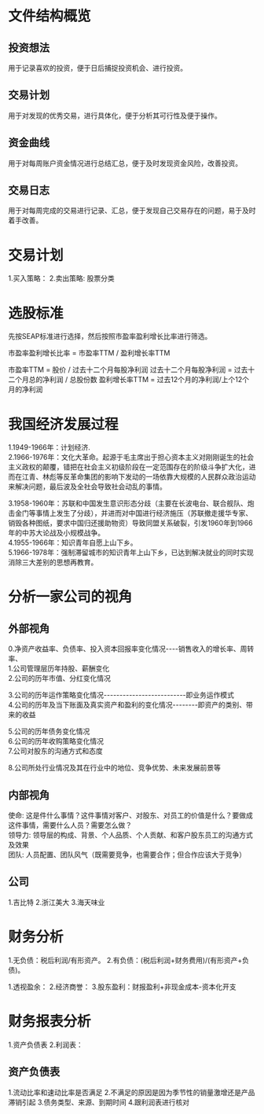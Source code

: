 # 文件结构概览
## 投资想法
  用于记录喜欢的投资，便于日后捕捉投资机会、进行投资。

## 交易计划
  用于对发现的优秀交易，进行具体化，便于分析其可行性及便于操作。
  
## 资金曲线
  用于对每周账户资金情况进行总结汇总，便于及时发现资金风险，改善投资。

## 交易日志
  用于对每周完成的交易进行记录、汇总，便于发现自己交易存在的问题，易于及时着手改善。

# 交易计划
1.买入策略：
2.卖出策略:
  股票分类  

# 选股标准
先按SEAP标准进行选择，然后按照市盈率盈利增长比率进行筛选。

市盈率盈利增长比率 = 市盈率TTM / 盈利增长率TTM

市盈率TTM = 股价 / 过去十二个月每股净利润
过去十二个月每股净利润 = 过去十二个月总的净利润 / 总股份数
盈利增长率TTM = 过去12个月的净利润/上个12个月的净利润

# 我国经济发展过程   
1.1949-1966年：计划经济.        
2.1966-1976年：文化大革命。起源于毛主席出于担心资本主义对刚刚诞生的社会主义政权的颠覆，错把在社会主义初级阶段在一定范围存在的阶级斗争扩大化，进而在江青、林彪等反革命集团的影响下发动的一场依靠大规模的人民群众政治运动来解决问题，最后波及全社会导致社会动乱的事情。   

3.1958-1960年：苏联和中国发生意识形态分歧（主要在长波电台、联合舰队、炮击金门等事情上发生了分歧），并进而对中国进行经济施压（苏联撤走援华专家、销毁各种图纸，要求中国归还援助物资）导致同盟关系破裂，引发1960年到1966年的中苏大论战及小规模战争。      
4.1955-1966年：知识青年自愿上山下乡。    
5.1966-1978年：强制滞留城市的知识青年上山下乡，已达到解决就业的同时实现消除三大差别的思想再教育。   

# 分析一家公司的视角         
 
## 外部视角
0.净资产收益率、负债率、投入资本回报率变化情况----销售收入的增长率、周转率、          
1.公司管理层历年持股、薪酬变化            
2.公司的历年市值、分红变化情况   

3.公司的历年运作策略变化情况--------------------------即业务运作模式                
4.公司的历年及当下账面及真实资产和盈利的变化情况--------即资产的类别、带来的收益    

5.公司的历年债务变化情况                  
6.公司的历年收购策略变化情况              
7.公司对股东的沟通方式和态度                 

8.公司所处行业情况及其在行业中的地位、竞争优势、未来发展前景等

## 内部视角
使命: 这是件什么事情？这件事情对客户、对股东、对员工的价值是什么？要做成这件事情，需要什么人员？需要怎么做？           
领导力: 领导层的构成、背景、个人品质、个人贡献、和客户股东员工的沟通方式及效果         
团队: 人员配置、团队风气（既需要竞争，也需要合作；但合作应该大于竞争）   

## 公司
1.吉比特
2.浙江美大
3.海天味业

# 财务分析
1.无负债：税后利润/有形资产。
2.有负债：(税后利润+财务费用)/(有形资产+负债)。

1.透视盈余：
2.经济商誉：
3.股东盈利：财报盈利+非现金成本-资本化开支

# 财务报表分析
1.资产负债表
2.利润表：

## 资产负债表
1.流动比率和速动比率是否满足
2.不满足的原因是因为季节性的销量激增还是产品滞销引起
3.债务类型、来源、到期时间
4.跟利润表进行核对














